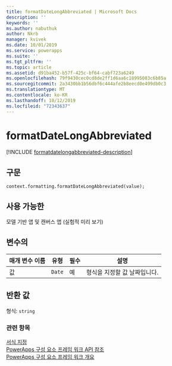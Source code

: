 ```yaml
---
title: formatDateLongAbbreviated | Microsoft Docs
description: ''
keywords: ''
ms.author: nabuthuk
author: Nkrb
manager: kvivek
ms.date: 10/01/2019
ms.service: powerapps
ms.suite: ''
ms.tgt_pltfrm: ''
ms.topic: article
ms.assetid: d91ba452-b57f-425c-bf64-cabf723a6249
ms.openlocfilehash: 79f9430cec0cd8de2ff1d6aa6c18995083c6b85a
ms.sourcegitcommit: 2a3430bb1b56dbf6c444afe2b8eecd0e499db0c3
ms.translationtype: MT
ms.contentlocale: ko-KR
ms.lasthandoff: 10/12/2019
ms.locfileid: "72343637"
---
```

# <a name="formatdatelongabbreviated"></a>formatDateLongAbbreviated

[!INCLUDE [formatdatelongabbreviated-description](includes/formatdatelongabbreviated-description.md)]

## <a name="syntax"></a>구문

`context.formatting.formatDateLongAbbreviated(value);`

## <a name="available-for"></a>사용 가능한 

모델 기반 앱 및 캔버스 앱 (실험적 미리 보기)

## <a name="parameters"></a>변수의

| 매개 변수 이름|유형|필수|설명|
| ------------- |----|--------|-----------|
|값|`Date`|예|형식을 지정할 값 날짜입니다.|

## <a name="return-value"></a>반환 값

형식: `string`


### <a name="related-topics"></a>관련 항목

[서식 지정](../formatting.md)<br/>
[PowerApps 구성 요소 프레임 워크 API 참조](../../reference/index.md)<br/>
[PowerApps 구성 요소 프레임 워크 개요](../../overview.md)